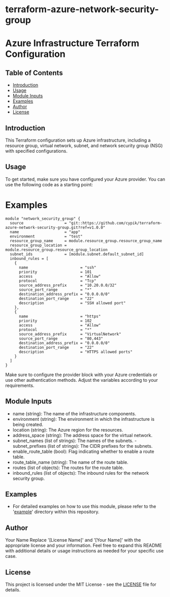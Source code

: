 # terraform-azure-network-security-group
# Azure Infrastructure Terraform Configuration

## Table of Contents

- [Introduction](#introduction)
- [Usage](#usage)
- [Module Inputs](#module-inputs)
- [Examples](#examples)
- [Author](#author)
- [License](#license)

## Introduction

This Terraform configuration sets up Azure infrastructure, including a resource group, virtual network, subnet, and network security group (NSG) with specified configurations.

## Usage

To get started, make sure you have configured your Azure provider. You can use the following code as a starting point:

# Examples

```hcl
module "network_security_group" {
  source                  = "git::https://github.com/cypik/terraform-azure-network-security-group.git?ref=v1.0.0"
  name                    = "app"
  environment             = "test"
  resource_group_name     = module.resource_group.resource_group_name
  resource_group_location = module.resource_group.resource_group_location
  subnet_ids              = [module.subnet.default_subnet_id]
  inbound_rules = [
    {
      name                       = "ssh"
      priority                   = 101
      access                     = "Allow"
      protocol                   = "Tcp"
      source_address_prefix      = "10.20.0.0/32"
      source_port_range          = "*"
      destination_address_prefix = "0.0.0.0/0"
      destination_port_range     = "22"
      description                = "SSH allowed port"
    },
    {
      name                       = "https"
      priority                   = 102
      access                     = "Allow"
      protocol                   = "*"
      source_address_prefix      = "VirtualNetwork"
      source_port_range          = "80,443"
      destination_address_prefix = "0.0.0.0/0"
      destination_port_range     = "22"
      description                = "HTTPS allowed ports"
    }
  ]
}
```

Make sure to configure the provider block with your Azure credentials or use other authentication methods. Adjust the variables according to your requirements.

## Module Inputs
- name (string): The name of the infrastructure components.
- environment (string): The environment in which the infrastructure is being created.
- location (string): The Azure region for the resources.
- address_space (string): The address space for the virtual network.
- subnet_names (list of strings): The names of the subnets.
-subnet_prefixes (list of strings): The CIDR prefixes for the subnets.
- enable_route_table (bool): Flag indicating whether to enable a route table.
- route_table_name (string): The name of the route table.
- routes (list of objects): The routes for the route table.
- inbound_rules (list of objects): The inbound rules for the network security group.
## Examples
- For detailed examples on how to use this module, please refer to the '[example](https://github.com/cypik/terraform-azure-network-security-group/blob/master/_example)' directory within this repository.

## Author
Your Name Replace '[License Name]' and '[Your Name]' with the appropriate license and your information. Feel free to expand this README with additional details or usage instructions as needed for your specific use case.

## License
This project is licensed under the MIT License - see the [LICENSE](https://github.com/cypik/terraform-azure-network-security-group/blob/master/LICENSE) file for details.
